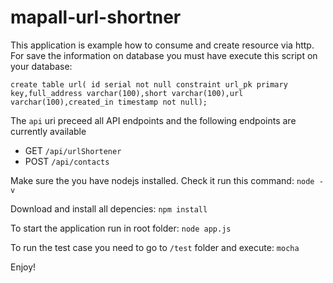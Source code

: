 # mapall-url-shortner

This application is example how to consume and create resource via http.
For save the information on database you must have execute this script on your database:

`create table url( id serial not null constraint url_pk primary key,full_address varchar(100),short varchar(100),url varchar(100),created_in timestamp not null);`


The `api` uri preceed all API endpoints and the following endpoints are currently available
* GET `/api/urlShortener`
* POST `/api/contacts`

Make sure the you have nodejs installed. 
Check it run this command:
`node -v`

Download and install all depencies:
`npm install`

To start the application run in root folder:
`node app.js`

To run the test case you need to go to `/test` folder and execute:
`mocha`

Enjoy!